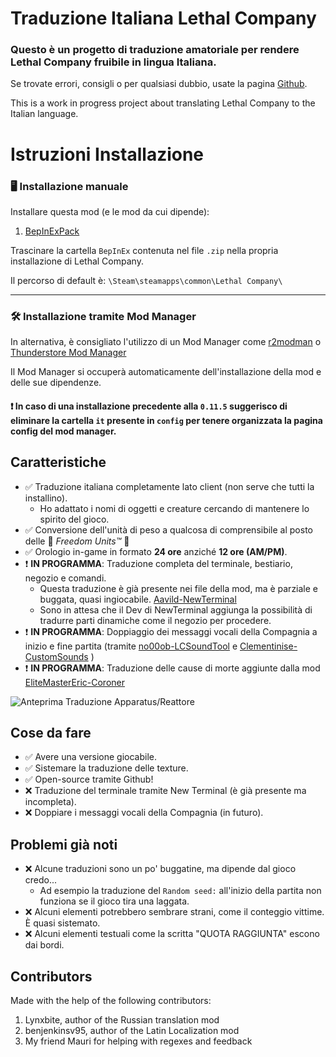 # Traduzione Italiana Lethal Company

### Questo è un progetto di traduzione amatoriale per rendere Lethal Company fruibile in lingua Italiana.

Se trovate errori, consigli o per qualsiasi dubbio, usate la pagina [Github](https://github.com/Macapple96/Traduzione-Lethal-Company).

This is a work in progress project about translating Lethal Company to the Italian language.

# Istruzioni Installazione

### 🖥️ Installazione manuale
Installare questa mod (e le mod da cui dipende):

1. [BepInExPack](https://thunderstore.io/c/lethal-company/p/BepInEx/BepInExPack/)

Trascinare la cartella `BepInEx` contenuta nel file `.zip` nella propria installazione di Lethal Company.

Il percorso di default è: `\Steam\steamapps\common\Lethal Company\`

---

### 🛠️ Installazione tramite Mod Manager

In alternativa, è consigliato l'utilizzo di un Mod Manager come [r2modman](https://thunderstore.io/c/lethal-company/p/ebkr/r2modman/) o [Thunderstore Mod Manager](https://www.overwolf.com/app/Thunderstore-Thunderstore_Mod_Manager)

Il Mod Manager si occuperà automaticamente dell'installazione della mod e delle sue dipendenze.

#### ❗ In caso di una installazione precedente alla `0.11.5` suggerisco di eliminare la cartella `it` presente in `config` per tenere organizzata la pagina config del mod manager.

## Caratteristiche
- ✅ Traduzione italiana completamente lato client (non serve che tutti la installino).
	- Ho adattato i nomi di oggetti e creature cercando di mantenere lo spirito del gioco.
- ✅ Conversione dell'unità di peso a qualcosa di comprensibile al posto delle 🦅 *Freedom Units™* 🦅 
- ✅ Orologio in-game in formato **24 ore** anziché **12 ore (AM/PM)**.
- ❗ **IN PROGRAMMA**: Traduzione completa del terminale, bestiario, negozio e comandi.
	- Questa traduzione è già presente nei file della mod, ma è parziale e buggata, quasi ingiocabile. [Aavild-NewTerminal](https://thunderstore.io/c/lethal-company/p/Aavild/NewTerminal/)
	- Sono in attesa che il Dev di NewTerminal aggiunga la possibilità di tradurre parti dinamiche come il negozio per procedere.
- ❗ **IN PROGRAMMA**: Doppiaggio dei messaggi vocali della Compagnia a inizio e fine partita (tramite [no00ob-LCSoundTool](https://thunderstore.io/c/lethal-company/p/no00ob/LCSoundTool/) e [Clementinise-CustomSounds](https://thunderstore.io/c/lethal-company/p/Clementinise/CustomSounds/) )
- ❗ **IN PROGRAMMA**: Traduzione delle cause di morte aggiunte dalla mod [EliteMasterEric-Coroner](https://thunderstore.io/c/lethal-company/p/EliteMasterEric/Coroner/)

![Anteprima Traduzione Apparatus/Reattore]()

## Cose da fare

- ✅ Avere una versione giocabile.
- ✅ Sistemare la traduzione delle texture.
- ✅ Open-source tramite Github!
- ❌ Traduzione del terminale tramite New Terminal (è già presente ma incompleta).
- ❌ Doppiare i messaggi vocali della Compagnia (in futuro).

## Problemi già noti

- ❌ Alcune traduzioni sono un po' buggatine, ma dipende dal gioco credo...
	- Ad esempio la traduzione del `Random seed:` all'inizio della partita non funziona se il gioco tira una laggata.
- ❌ Alcuni elementi potrebbero sembrare strani, come il conteggio vittime. È quasi sistemato.
- ❌ Alcuni elementi testuali come la scritta "QUOTA RAGGIUNTA" escono dai bordi.

## Contributors

Made with the help of the following contributors:

1. Lynxbite, author of the Russian translation mod
2. benjenkinsv95, author of the Latin Localization mod
3. My friend Mauri for helping with regexes and feedback